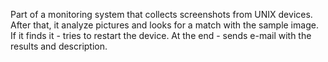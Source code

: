 Part of a monitoring system that collects screenshots from UNIX devices. After that, it analyze pictures and looks for a match with the sample image. If it finds it - tries to restart the device. At the end - sends e-mail with the results and description.
